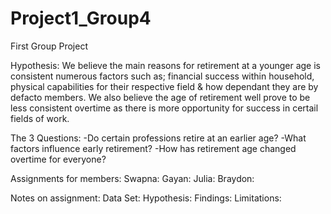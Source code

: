 # Project1_Group4
First Group Project

Hypothesis:
We believe the main reasons for retirement at a younger age is consistent numerous factors such as; financial success within household, physical capabilities for their respective field & how dependant they are by defacto members. We also believe the age of retirement well prove to be less consistent overtime as there is more opportunity for success in certail fields of work.

The 3 Questions:
-Do certain professions retire at an earlier age?
-What factors influence early retirement?
-How has retirement age changed overtime for everyone?

Assignments for members:
Swapna:
Gayan:
Julia:
Braydon:

Notes on assignment:
Data Set:
Hypothesis:
Findings:
Limitations:
